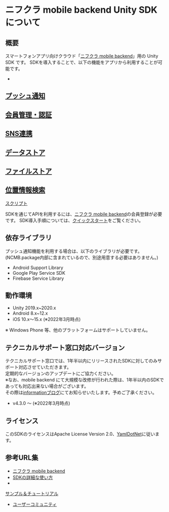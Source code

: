 # ニフクラ mobile backend Unity SDKについて

## 概要

スマートフォンアプリ向けクラウド「[ニフクラ mobile 
backend](https://mbaas.nifcloud.com/)」用の Unity SDK です。
SDKを導入することで、以下の機能をアプリから利用することが可能です。

- 
[プッシュ通知](https://mbaas.nifcloud.com/doc/current/push/basic_usage_unity.html)
- 
[会員管理・認証](https://mbaas.nifcloud.com/doc/current/user/basic_usage_unity.html)
- 
[SNS連携](https://mbaas.nifcloud.com/doc/current/sns/facebook_unity.html)
- 
[データストア](https://mbaas.nifcloud.com/doc/current/datastore/basic_usage_unity.html)
- 
[ファイルストア](https://mbaas.nifcloud.com/doc/current/filestore/basic_usage_unity.html)
- 
[位置情報検索](https://mbaas.nifcloud.com/doc/current/geopoint/basic_usage_unity.html)
- 
[スクリプト](https://mbaas.nifcloud.com/doc/current/script/basic_usage_unity.html)

SDKを通じてAPIを利用するには、[ニフクラ mobile 
backend](https://mbaas.nifcloud.com)の会員登録が必要です。
SDK導入手順については、[クイックスタート](https://mbaas.nifcloud.com/doc/current/introduction/quickstart_unity.html)をご覧ください。

## 依存ライブラリ

プッシュ通知機能を利用する場合は、以下のライブラリが必要です。
(NCMB.package内部に含まれているので、別途用意する必要はありません。)

- Android Support Library
- Google Play Service SDK
- Firebase Service Library

## 動作環境

- Unity 2019.x~2020.x
- Android 8.x~12.x
- iOS 10.x〜15.x
(※2022年3月時点)

※ Windows Phone 等、他のプラットフォームはサポートしていません。

## テクニカルサポート窓口対応バージョン

テクニカルサポート窓口では、1年半以内にリリースされたSDKに対してのみサポート対応させていただきます。<br>
定期的なバージョンのアップデートにご協力ください。<br>
※なお、mobile backend 
にて大規模な改修が行われた際は、1年半以内のSDKであっても対応出来ない場合がございます。<br>
その際は[informationブログ](https://mbaas.nifcloud.com/info/)にてお知らせいたします。予めご了承ください。

- v4.3.0 ～ (※2022年3月時点)

## ライセンス

このSDKのライセンスはApache License Version 
2.0、[YamlDotNet](https://github.com/aaubry/YamlDotNet)に従います。

## 参考URL集

- [ニフクラ mobile backend](https://mbaas.nifcloud.com/)
- [SDKの詳細な使い方](https://mbaas.nifcloud.com/doc/current/)
- 
[サンプル＆チュートリアル](https://mbaas.nifcloud.com/doc/current/tutorial/tutorial_unity.html)
- [ユーザーコミュニティ](https://github.com/NIFCLOUD-mbaas/UserCommunity)
